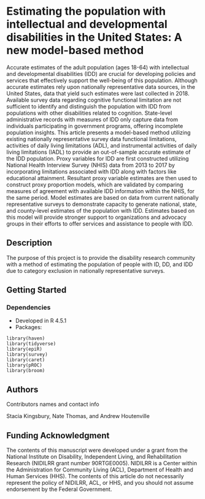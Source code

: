 # Estimating the population with intellectual and developmental disabilities in the United States: A new model-based method

Accurate estimates of the adult population (ages 18-64) with intellectual and developmental disabilities (IDD) are crucial for developing policies and services that effectively support the well-being of this population. Although accurate estimates rely upon nationally representative data sources, in the United States, data that yield such estimates were last collected in 2018. Available survey data regarding cognitive functional limitation are not sufficient to identify and distinguish the population with IDD from populations with other disabilities related to cognition. State-level administrative records with measures of IDD only capture data from individuals participating in government programs, offering incomplete population insights. This article presents a model-based method utilizing existing nationally representative survey data functional limitations, activities of daily living limitations (ADL), and instrumental activities of daily living limitations (IADL) to provide an out-of-sample accurate estimate of the IDD population.
Proxy variables for IDD are first constructed utilizing National Health Interview Survey (NHIS) data from 2013 to 2017 by incorporating limitations associated with IDD along with factors like educational attainment. Resultant proxy variable estimates are then used to construct proxy proportion models, which are validated by comparing measures of agreement with available IDD information within the NHIS, for the same period. Model estimates are based on data from current nationally representative surveys to demonstrate capacity to generate national, state, and county-level estimates of the population with IDD. 
Estimates based on this model will provide stronger support to organizations and advocacy groups in their efforts to offer services and assistance to people with IDD. 

## Description

The purpose of this project is to provide the disability research community with a method of estimating the population of people with ID, DD, and IDD due to category exclusion in nationally representative surveys.

## Getting Started

### Dependencies

* Developed in R 4.5.1
* Packages: 

```{r}
library(haven)
library(tidyverse)
library(epiR)
library(survey)
library(caret)
library(pROC)
library(broom)
```

## Authors

Contributors names and contact info

Stacia Kingsbury, Nate Thomas, and Andrew Houtenville

## Funding Acknowledgment

The contents of this manuscript were developed under a grant from the National Institute on Disability, Independent Living, and Rehabilitation Research (NIDILRR grant number 90RTGE0005). NIDILRR is a Center within the Administration for Community Living (ACL), Department of Health and Human Services (HHS). The contents of this article do not necessarily represent the policy of NIDILRR, ACL, or HHS, and you should not assume endorsement by the Federal Government.
